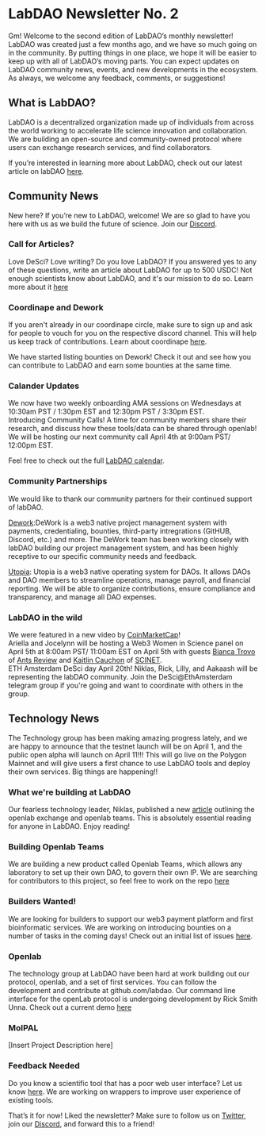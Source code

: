 # LabDAO Newsletter No. 2
Gm! Welcome to the second edition of LabDAO’s monthly newsletter! LabDAO was created just a few months ago, and we have so much going on in the community. By putting things in one place, we hope it will be easier to keep up with all of LabDAO’s moving parts. You can expect updates on LabDAO community news, events, and new developments in the ecosystem. As always, we welcome any feedback, comments, or suggestions!

## What is LabDAO?
LabDAO is a decentralized organization made up of individuals from across the world working to accelerate life science innovation and collaboration. We are building an open-source and community-owned protocol where users can exchange research services, and find collaborators.

If you’re interested in learning more about LabDAO, check out our latest article on labDAO [here](https://mirror.xyz/niklasrindtorff.eth/lz_8uK8sStkl8pa35FDCQkCblROeOREn3Y3Tcpl7vVk).

## Community News 
New here? If you’re new to LabDAO, welcome! We are so glad to have you here with us as we build the future of science. Join our [Discord](https://discord.com/invite/labdao?utm_campaign=LabDAO%20Newsletter&utm_medium=email&utm_source=Revue%20newsletter). 

### Call for Articles? 

Love DeSci? Love writing? Do you love LabDAO? If you answered yes to any of these questions, write an article about LabDAO for up to 500 USDC! Not enough scientists know about LabDAO, and it's our mission to do so. Learn more about it [here](https://github.com/labdao/article/issues/1)

### Coordinape and Dework

If you aren't already in our coordinape circle, make sure to sign up and ask for people to vouch for you on the respective discord channel. This will help us keep track of contributions. Learn about coordinape [here](https://labdao.notion.site/Coordinape-9a78430b09c141dd88333b79f5d00c13). 

We have started listing bounties on Dework! Check it out and see how you can contribute to LabDAO and earn some bounties at the same time. 
### Calander Updates
We now have two weekly onboarding AMA sessions on Wednesdays at 10:30am PST / 1:30pm EST and 12:30pm PST / 3:30pm EST.    
Introducing Community Calls! A time for community members share their research, and discuss how these tools/data can be shared through openlab! We will be hosting our next community call April 4th at 9:00am PST/ 12:00pm EST.    

Feel free to check out the full [LabDAO calendar](https://calendar.google.com/calendar/u/0?cid=Y192djc3YWY1ZWQ0OGZmdGRhMGZ0N2piYW1pMEBncm91cC5jYWxlbmRhci5nb29nbGUuY29t).

### Community Partnerships
We would like to thank our community partners for their continued support of labDAO.

[Dework](https://dework.xyz/):DeWork is a web3 native project management system with payments, credentialing, bounties, third-party intregrations (GitHUB, Discord, etc.) and more. The DeWork team has been working closely with labDAO building our project management system, and has been highly receptive to our specific community needs and feedback.                 

[Utopia](https://www.utopialabs.com/): Utopia is a web3 native operating system for DAOs. It allows DAOs and DAO members to streamline operations, manage payroll, and financial reporting. We will be able to organize contributions, ensure compliance and transparency, and manage all DAO expenses.  


### LabDAO in the wild
We were featured in a new video by [CoinMarketCap](https://www.youtube.com/watch?v=-DeMklVWNdA)!    
Ariella and Jocelynn will be hosting a Web3 Women in Science panel on April 5th at 8:00am PST/ 11:00am EST on April 5th with guests [Bianca Trovo](https://twitter.com/bianca_troveaux) of [Ants Review](https://twitter.com/AntsReview) and [Kaitlin Cauchon](https://twitter.com/kcauchon) of [SCINET](https://twitter.com/SCINET_INC).   
ETH Amsterdam DeSci day April 20th! Niklas, Rick, Lilly, and Aakaash will be representing the labDAO community. Join the DeSci@EthAmsterdam telegram group if you're going and want to coordinate with others in the group. 


## Technology News

The Technology group has been making amazing progress lately, and we are happy to announce that the testnet launch will be on April 1, and the public open alpha will launch on April 11!!! This will go live on the Polygon Mainnet and will give users a first chance to use LabDAO tools and deploy their own services. Big things are happening!! 

### What we're building at LabDAO

Our fearless technology leader, Niklas, published a new [article](https://mirror.xyz/niklasrindtorff.eth/lz_8uK8sStkl8pa35FDCQkCblROeOREn3Y3Tcpl7vVk) outlining the openlab exchange and openlab teams. This is absolutely essential reading for anyone in LabDAO. Enjoy reading!

### Building Openlab Teams 

We are building a new product called Openlab Teams, which allows any laboratory to set up their own DAO, to govern their own IP. We are searching for contributors to this project, so feel free to work on the repo [here](https://github.com/labdao/openlab_teams)

### Builders Wanted!
We are looking for builders to support our web3 payment platform and first bioinformatic services. We are working on introducing bounties on a number of tasks in the coming days! Check out an initial list of issues [here](https://app.dework.xyz/labdao?utm_campaign=LabDAO%20Newsletter&utm_medium=email&utm_source=Revue%20newsletter).

### Openlab
The technology group at LabDAO have been hard at work building out our protocol, openlab, and a set of first services. You can follow the development and contribute at github.com/labdao. Our command line interface for the openLab protocol is undergoing development by Rick Smith Unna. Check out a current demo [here](https://openlab-cli-example-8kc1xn7dp-blahah.vercel.app/?utm_campaign=LabDAO%20Newsletter&utm_medium=email&utm_source=Revue%20newsletter)

### MolPAL
[Insert Project Description here]


### Feedback Needed
Do you know a scientific tool that has a poor web user interface? Let us know [here](https://github.com/labdao/gui-wrapper/issues/2). We are working on wrappers to improve user experience of existing tools. 

That’s it for now! Liked the newsletter? Make sure to follow us on [Twitter](https://twitter.com/lab_dao?s=20&t=RhdOtPYn_FKY8o9_rVqixA), join our [Discord](https://discord.com/invite/labdao?utm_campaign=LabDAO%20Newsletter&utm_medium=email&utm_source=Revue%20newsletter), and forward this to a friend!
